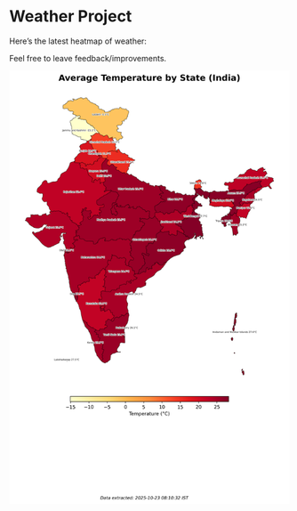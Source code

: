 # Weather Project

Here’s the latest heatmap of weather:

Feel free to leave feedback/improvements.

![India Heatmap](docs/assets/india_heatmap.png?v=F995A2)
